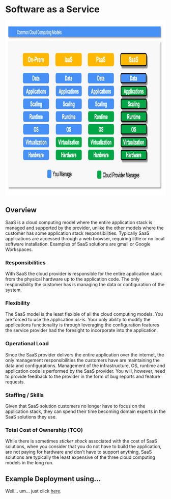# Software as a Service
<img src="../images/models4.png" alt="On Nooo!" witdh="550" height="550">

## Overview
SaaS is a cloud computing model where the entire application stack is managed and supported by the provider, unlike the other models where the customer has some application stack responsibilities. Typically SaaS applications are accessed through a web browser, requiring little or no local software installation.  Examples of SaaS solutions are gmail or Google Workspaces.

### Responsibilities
With SaaS the cloud provider is responsible for the entire application stack from the physical hardware up to the application code.  The only responsibility the customer has is managing the data or configuration of the system.

### Flexibility
The SaaS model is the least flexible of all the cloud computing models.  You are forced to use the application *as-is*. Your only ability to modify the applications functionality is through leveraging the configuration features the service provider had the foresight to incorporate into the application.

### Operational Load
Since the SaaS provider delivers the entire application over the internet, the only management responsibilities the customers have are maintaining the data and configurations.  Management of the infrastructure, OS, runtime and application code is performed by the SaaS provider.  You will, however, need to provide feedback to the provider in the form of bug reports and feature requests.

### Staffing / Skills
Given that SaaS solution customers no longer have to focus on the application stack, they can spend their time becoming domain experts in the SaaS solutions they use.

### Total Cost of Ownership (TCO)
While there is sometimes *sticker shock* associated with the cost of SaaS solutions, when you consider that you do not have to build the application, are not paying for hardware and don't have to support anything, SaaS solutions are typically the least expensive of the three cloud computing models in the long run.

## Example Deployment using...
Well... um... just click [here](https://www.google.com/finance/quote/GOOG:NASDAQ?hl=en&window=6M).
